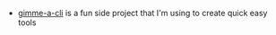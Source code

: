 
- [gimme-a-cli](https://github.com/Nike-Inc/gimme-a-cli) is a fun side project that I'm using to create quick easy tools
